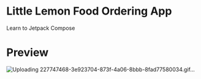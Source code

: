 # Little Lemon Food Ordering App
Learn to Jetpack Compose
# Preview
![Uploading 227747468-3e923704-873f-4a06-8bbb-8fad77580034.gif…]()
